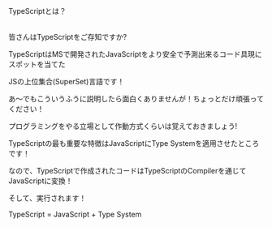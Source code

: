 
TypeScriptとは？

<br/>皆さんはTypeScriptをご存知ですか?

TypeScriptはMSで開発されたJavaScriptをより安全で予測出来るコード具現にスポットを当てた

JSの上位集合(SuperSet)言語です！

 

あ～でもこういうふうに説明したら面白くありませんが！ちょっとだけ頑張ってください！

プログラミングをやる立場として作動方式くらいは覚えておきましょう!

 

TypeScriptの最も重要な特徴はJavaScriptにType Systemを適用させたところです！

なので、TypeScriptで作成されたコードはTypeScriptのCompilerを通じてJavaScriptに変換！

そして、実行されます！

 

TypeScript = JavaScript + Type System

